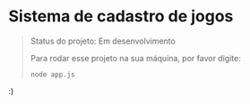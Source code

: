 # Sistema de cadastro de jogos

> Status do projeto: Em desenvolvimento
>
> Para rodar esse projeto na sua máquina, por favor digite:
> ```
> node app.js
> ```
:)
